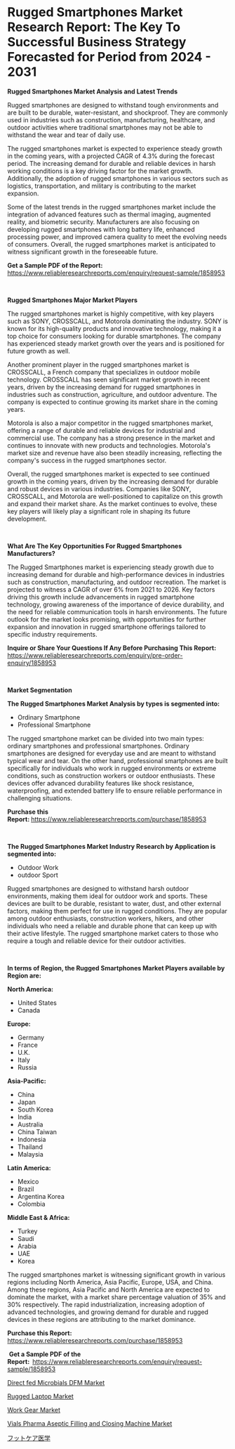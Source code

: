 <p><h1>Rugged Smartphones Market Research Report: The Key To Successful Business Strategy Forecasted for Period from 2024 - 2031</h1></p><p><strong>Rugged Smartphones Market Analysis and Latest Trends</strong></p>
<p><p>Rugged smartphones are designed to withstand tough environments and are built to be durable, water-resistant, and shockproof. They are commonly used in industries such as construction, manufacturing, healthcare, and outdoor activities where traditional smartphones may not be able to withstand the wear and tear of daily use.</p><p>The rugged smartphones market is expected to experience steady growth in the coming years, with a projected CAGR of 4.3% during the forecast period. The increasing demand for durable and reliable devices in harsh working conditions is a key driving factor for the market growth. Additionally, the adoption of rugged smartphones in various sectors such as logistics, transportation, and military is contributing to the market expansion.</p><p>Some of the latest trends in the rugged smartphones market include the integration of advanced features such as thermal imaging, augmented reality, and biometric security. Manufacturers are also focusing on developing rugged smartphones with long battery life, enhanced processing power, and improved camera quality to meet the evolving needs of consumers. Overall, the rugged smartphones market is anticipated to witness significant growth in the foreseeable future.</p></p>
<p><strong>Get a Sample PDF of the Report:&nbsp;</strong> <a href="https://www.reliableresearchreports.com/enquiry/request-sample/1858953">https://www.reliableresearchreports.com/enquiry/request-sample/1858953</a></p>
<p>&nbsp;</p>
<p><strong>Rugged Smartphones Major Market Players</strong></p>
<p><p>The rugged smartphones market is highly competitive, with key players such as SONY, CROSSCALL, and Motorola dominating the industry. SONY is known for its high-quality products and innovative technology, making it a top choice for consumers looking for durable smartphones. The company has experienced steady market growth over the years and is positioned for future growth as well. </p><p>Another prominent player in the rugged smartphones market is CROSSCALL, a French company that specializes in outdoor mobile technology. CROSSCALL has seen significant market growth in recent years, driven by the increasing demand for rugged smartphones in industries such as construction, agriculture, and outdoor adventure. The company is expected to continue growing its market share in the coming years.</p><p>Motorola is also a major competitor in the rugged smartphones market, offering a range of durable and reliable devices for industrial and commercial use. The company has a strong presence in the market and continues to innovate with new products and technologies. Motorola's market size and revenue have also been steadily increasing, reflecting the company's success in the rugged smartphones sector.</p><p>Overall, the rugged smartphones market is expected to see continued growth in the coming years, driven by the increasing demand for durable and robust devices in various industries. Companies like SONY, CROSSCALL, and Motorola are well-positioned to capitalize on this growth and expand their market share. As the market continues to evolve, these key players will likely play a significant role in shaping its future development.</p></p>
<p>&nbsp;</p>
<p><strong>What Are The Key Opportunities For Rugged Smartphones Manufacturers?</strong></p>
<p><p>The Rugged Smartphones market is experiencing steady growth due to increasing demand for durable and high-performance devices in industries such as construction, manufacturing, and outdoor recreation. The market is projected to witness a CAGR of over 6% from 2021 to 2026. Key factors driving this growth include advancements in rugged smartphone technology, growing awareness of the importance of device durability, and the need for reliable communication tools in harsh environments. The future outlook for the market looks promising, with opportunities for further expansion and innovation in rugged smartphone offerings tailored to specific industry requirements.</p></p>
<p><strong>Inquire or Share Your Questions If Any Before Purchasing This Report:</strong> <a href="https://www.reliableresearchreports.com/enquiry/pre-order-enquiry/1858953">https://www.reliableresearchreports.com/enquiry/pre-order-enquiry/1858953</a></p>
<p>&nbsp;</p>
<p><strong>Market Segmentation</strong></p>
<p><strong>The Rugged Smartphones Market Analysis by types is segmented into:</strong></p>
<p><ul><li>Ordinary Smartphone</li><li>Professional Smartphone</li></ul></p>
<p><p>The rugged smartphone market can be divided into two main types: ordinary smartphones and professional smartphones. Ordinary smartphones are designed for everyday use and are meant to withstand typical wear and tear. On the other hand, professional smartphones are built specifically for individuals who work in rugged environments or extreme conditions, such as construction workers or outdoor enthusiasts. These devices offer advanced durability features like shock resistance, waterproofing, and extended battery life to ensure reliable performance in challenging situations.</p></p>
<p><strong>Purchase this Report:&nbsp;</strong><a href="https://www.reliableresearchreports.com/purchase/1858953">https://www.reliableresearchreports.com/purchase/1858953</a></p>
<p>&nbsp;</p>
<p><strong>The Rugged Smartphones Market Industry Research by Application is segmented into:</strong></p>
<p><ul><li>Outdoor Work</li><li>outdoor Sport</li></ul></p>
<p><p>Rugged smartphones are designed to withstand harsh outdoor environments, making them ideal for outdoor work and sports. These devices are built to be durable, resistant to water, dust, and other external factors, making them perfect for use in rugged conditions. They are popular among outdoor enthusiasts, construction workers, hikers, and other individuals who need a reliable and durable phone that can keep up with their active lifestyle. The rugged smartphone market caters to those who require a tough and reliable device for their outdoor activities.</p></p>
<p>&nbsp;</p>
<p><strong>In terms of Region, the Rugged Smartphones Market Players available by Region are:</strong></p>
<p>
    <p> <strong> North America: </strong>
        <ul>
            <li>United States</li>
            <li>Canada</li>
        </ul>
        </p> 
    <p> <strong> Europe: </strong>
        <ul>
            <li>Germany</li>
            <li>France</li>
            <li>U.K.</li>
            <li>Italy</li>
            <li>Russia</li>
        </ul>
        </p> 
    <p> <strong> Asia-Pacific: </strong>
        <ul>
            <li>China</li>
            <li>Japan</li>
            <li>South Korea</li>
            <li>India</li>
            <li>Australia</li>
            <li>China Taiwan</li>
            <li>Indonesia</li>
            <li>Thailand</li>
            <li>Malaysia</li>
        </ul>
        </p> 
    <p> <strong> Latin America: </strong>
        <ul>
            <li>Mexico</li>
            <li>Brazil</li>
            <li>Argentina Korea</li>
            <li>Colombia</li>
        </ul>
        </p> 
    <p> <strong> Middle East & Africa: </strong>
        <ul>
            <li>Turkey</li>
            <li>Saudi</li>
            <li>Arabia</li>
            <li>UAE</li>
            <li>Korea</li>
        </ul>
    </p>
    </p>
<p><p>The rugged smartphones market is witnessing significant growth in various regions including North America, Asia Pacific, Europe, USA, and China. Among these regions, Asia Pacific and North America are expected to dominate the market, with a market share percentage valuation of 35% and 30% respectively. The rapid industrialization, increasing adoption of advanced technologies, and growing demand for durable and rugged devices in these regions are attributing to the market dominance.</p></p>
<p><strong>Purchase this Report: </strong><a href="https://www.reliableresearchreports.com/purchase/1858953">https://www.reliableresearchreports.com/purchase/1858953</a></p>
<p>&nbsp;<strong>Get a Sample PDF of the Report:&nbsp;&nbsp;</strong><a href="https://www.reliableresearchreports.com/enquiry/request-sample/1858953">https://www.reliableresearchreports.com/enquiry/request-sample/1858953</a></p>
<p><strong></strong></p>
<p><p><a href="https://issuu.com/reportprime-2/docs/direct-fed-microbials-dfm-market-size-2030.pptx">Direct fed Microbials DFM Market</a></p><p><a href="https://github.com/okotobwrhuteie/Market-Research-Report-List-1/blob/main/rugged-laptop-market.md">Rugged Laptop Market</a></p><p><a href="https://github.com/myacatherineblakecaczo9vcsw/Market-Research-Report-List-1/blob/main/work-gear-market.md">Work Gear Market</a></p><p><a href="https://issuu.com/reportprime-2/docs/vials-pharma-aseptic-filling-and-closing-machine-m">Vials Pharma Aseptic Filling and Closing Machine Market</a></p><p><a href="https://github.com/ycmtqqhvk3273/Market-Research-Report-List-1/blob/main/98328404650.md">フットケア医学</a></p></p>